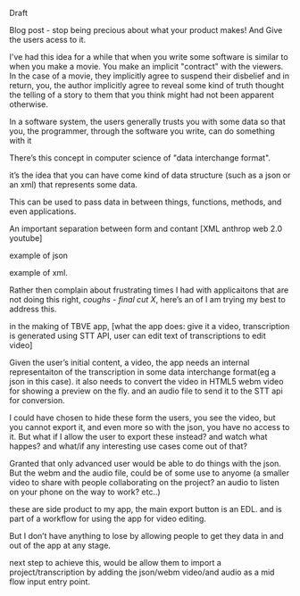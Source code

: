 Draft

Blog post - stop being precious about what your product makes! And Give the users acess to it.


I've had this idea for a while that when you write some software is similar to when you make a movie. You make an implicit "contract" with the viewers. In the case of a movie, they implicitly agree to suspend their disbelief and in return, you, the author implicitly agree to reveal some kind of truth thought the telling of a story to them that you think might had not been apparent otherwise.


In a software system, the users generally trusts you with some data so that you, the programmer, through the software you write,  can do something with it 

There’s this concept in computer science of "data interchange format". 

it’s the idea that you can have come kind of data structure (such as a json or an xml) that represents some data. 

This can be used to pass data in between things, functions, methods, and even applications.
 
An important separation between form and contant [XML anthrop web 2.0 youtube]


example of json 

example of xml. 


Rather then complain about frustrating times I had with applicaitons that are not doing this right, *coughs - final cut X*, here’s an of I am trying my best to address this.


in the making of TBVE app, 
[what the app does: give it a video, transcription is generated using STT API, user can edit text of transcriptions to edit video]

Given the user’s initial content, a video, the app needs an internal representaiton of the  transcription in some data interchange format(eg a json in this case). it also needs to convert the video in HTML5 webm video for showing a preview on the fly. and an audio file to send it to the STT api for conversion. 

I could have chosen to hide these form the users, you see the video, but you cannot export it, and even more so with the json, you have no access to it. But what if I allow the user to export these instead? and watch what happes? and what/if any interesting use cases come out of that? 

Granted that only advanced user would be able to do things with the json. But the webm and the audio file, could be of some use to anyome (a smaller video to share with people collaborating on the project? an audio to listen on your phone on the way to work? etc..)


these are side product to my app, the main export button is an EDL. and is part of a workflow for using the app for video editing. 

But I don’t have anything to lose by allowing people to get they data in and out of the app at any stage. 

next step to achieve this, would be allow them to import a project/transcription by adding the json/webm video/and audio as a mid flow input entry point.
